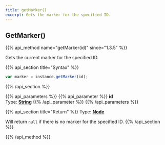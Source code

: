 ```yaml
---
title: getMarker()
excerpt: Gets the marker for the specified ID.
---
```

## GetMarker()

{{% api_method name="getMarker(id)" since="1.3.5" %}}

Gets the current marker for the specified ID.


{{% api_section title="Syntax" %}}
```js
var marker = instance.getMarker(id);
```
{{% /api_section %}}


{{% api_parameters %}}
{{% api_parameter %}}
**id**  
Type: **[String](/api/types/#string)** 
{{% /api_parameter %}}
{{% /api_parameters %}}


{{% api_section title="Return" %}}
Type: **[Node](/api/types/#node)** 

Will return `null` if there is no marker for the specified ID.
{{% /api_section %}}

{{% /api_method %}}